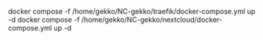 docker compose -f /home/gekko/NC-gekko/traefik/docker-compose.yml up -d
docker compose -f /home/gekko/NC-gekko/nextcloud/docker-compose.yml up -d